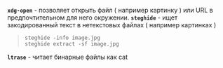 **`xdg-open`** - позволяет открыть файл ( например картинку ) или URL в предпочтительном для него окружении.
**`steghide`** - ищет закодированный текст в нетекстовых файлах ( например картинках )
> ``` 
> steghide -info image.jpg
> steghide extract -sf image.jpg
> ```

**`ltrase`** - читает бинарные файлы как cat 

